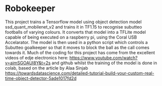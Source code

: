 # Robokeeper
This project trains a Tensorflow model using object detection model ssd_quant_mobilenet_v2 and trains it in TF1.15 to recognise subutteo footballs of varying colours.  It converts that model into a TFLite model capable of being executed on a raspberry pi, using the Coral USB Accelarator.  The model is then used in a python script which controls a Subutteo goalkeeper so that it moves to block the ball as the call comes towards it.
Much of the coding for this project has come from the excellent videos of edje electronics here: https://www.youtube.com/watch?v=aimSGOAUI8Y&t=2s and github
whilst the training of the model is done in colab, based on the article by Alaa Sinjab https://towardsdatascience.com/detailed-tutorial-build-your-custom-real-time-object-detector-5ade1017fd2d
